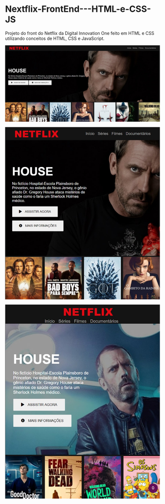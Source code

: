 # Nextflix-FrontEnd---HTML-e-CSS-JS
Projeto do front do Netflix da Digital Innovation One feito em HTML e CSS utilizando conceitos de HTML, CSS e JavaScript. 

![screen](img/screen.jpg)



![screen](img/screen2.jpg)



![screen](img/screen3.jpg)